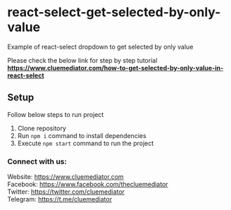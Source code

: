 # react-select-get-selected-by-only-value
Example of react-select dropdown to get selected by only value

Please check the below link for step by step tutorial
**https://www.cluemediator.com/how-to-get-selected-by-only-value-in-react-select**

## Setup
Follow below steps to run project

1. Clone repository
2. Run `npm i` command to install dependencies
3. Execute `npm start` command to run the project

### Connect with us:
Website: https://www.cluemediator.com  
Facebook: https://www.facebook.com/thecluemediator  
Twitter: https://twitter.com/cluemediator  
Telegram: https://t.me/cluemediator
